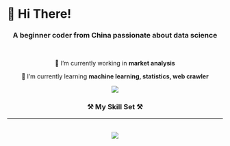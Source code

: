 # 👋 Hi There!

<h3 align="center">A beginner coder from China passionate about data science</h3>

<br/>

<div align="center">

 🔭 I’m currently working in **market analysis**
 
 🌱 I’m currently learning **machine learning, statistics, web crawler**

 </div>
 
<div align="center"> 
  <a href="mailto:liu553869360@gmail.com">
    <img src="https://img.shields.io/badge/Gmail-333333?style=for-the-badge&logo=gmail&logoColor=red" />
  </a>
</div>

<h3 align="center">⚒️ My Skill Set ⚒️</h3>
<hr>
<br/>
<div align="center">
    <img src="https://go-skill-icons.vercel.app/api/icons?i=vscode,py,sqlserver,pandas,sklearn,pytorch,matplotlib,seaborn,tableau,r" />
</div>

<br/>


